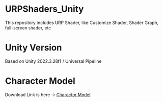 # URPShaders_Unity
 This repository includes URP Shader, like Customize Shader, Shader Graph, full-screen shader, etc
# Unity Version
Based on Unity 2022.3.28f1
/ Universal Pipeline
# Character Model
Download Link is here -> [Charactor Model](https://drive.google.com/drive/folders/13N9MHVC4QH2NaS6MKWR1070YDpJc5lsD?usp=sharing)

